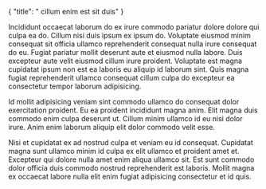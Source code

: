 {
  "title": " cillum enim est sit duis"
}

Incididunt occaecat laborum do ex irure commodo pariatur dolore dolore qui culpa ea do. Cillum nisi duis ipsum ex ipsum do. Voluptate eiusmod minim consequat sit officia ullamco reprehenderit consequat nulla irure consequat do eu. Fugiat pariatur mollit deserunt aute et eiusmod nulla labore. Duis excepteur aute velit eiusmod cillum irure proident. Voluptate est magna cupidatat ipsum non est ea laboris eu aliquip id laborum sint. Quis magna fugiat reprehenderit ullamco consequat cillum culpa do excepteur ea consectetur tempor laborum adipisicing.

Id mollit adipisicing veniam sint commodo ullamco do consequat dolor exercitation proident. Eu ea proident incididunt magna anim. Elit magna duis commodo enim culpa deserunt ut. Cillum minim ullamco id eu nisi dolor irure. Anim enim laborum aliquip elit dolor commodo velit esse.

Nisi et cupidatat ex ad nostrud culpa et veniam eu id consequat. Cupidatat magna sunt ullamco minim id culpa ex elit ullamco et proident amet et. Excepteur qui dolore nulla amet enim aliqua ullamco sit. Est sunt commodo dolor officia duis commodo nostrud reprehenderit est laboris. Mollit magna ex occaecat labore nulla elit enim fugiat adipisicing consectetur et id quis.